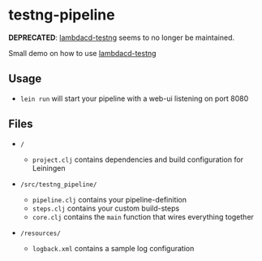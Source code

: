# testng-pipeline

**DEPRECATED**: [lambdacd-testng](https://github.com/otto-de/lambdacd-testng) seems to no longer be maintained.

Small demo on how to use [lambdacd-testng](https://github.com/otto-de/lambdacd-testng)

## Usage

* `lein run` will start your pipeline with a web-ui listening on port 8080

## Files

* `/`
    * `project.clj` contains dependencies and build configuration for Leiningen

* `/src/testng_pipeline/`
    * `pipeline.clj` contains your pipeline-definition
    * `steps.clj` contains your custom build-steps
    * `core.clj` contains the `main` function that wires everything together

* `/resources/`
    * `logback.xml` contains a sample log configuration
